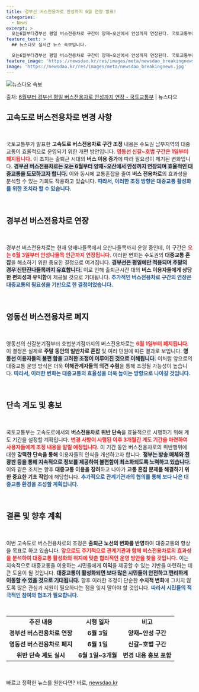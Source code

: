 ```yaml
---
title: 경부선 버스전용차로 안성까지 6월 연장 발표!
categories:
  - News
excerpt: >
  오는6월부터경부선 평일 버스전용차로 구간이 양재~오산에서 안성까지 연장된다. 국토교통부는 다음 달부터 경부고…
feature_text: >
  ## 뉴스다오 실시간 뉴스 속보입니다.

  오는6월부터경부선 평일 버스전용차로 구간이 양재~오산에서 안성까지 연장된다. 국토교통부는 다음 달부터 경부고…
feature_image: 'https://newsdao.kr/res/images/meta/newsdao_breakingnews.jpg'
image: 'https://newsdao.kr/res/images/meta/newsdao_breakingnews.jpg'
---
```


![뉴스다오 속보](https://newsdao.kr/res/images/meta/newsdao_breakingnews.jpg)

<p>출처: <a href="https://newsdao.kr/3926" rel="dofollow">6월부터 경부선 평일 버스전용차로 안성까지 연장 - 국토교통부</a> | 뉴스다오</p>

<h2 data-ke-size="size26">고속도로 버스전용차로 변경 사항</h2>

<p data-ke-size="size16">&nbsp;</p>

국토교통부가 발표한 **고속도로 버스전용차로 구간 조정** 내용은 수도권 남부지역의 대중교통이 효율적으로 운영되기 위한 개편 방안입니다. <b><span style="color: #ee2323;">영동선 신갈~호법 구간은 1일부터 폐지됩니다.</span></b> 이 조치는 출퇴근 시대의 **버스 이용 증가**에 따라 필요성이 제기된 변화입니다. <b><span style="background-color: #21538527;">경부선 버스전용차로는 오는 6월부터 양재~오산에서 안성까지 연장되며 효율적인 대중교통을 도모하고자 합니다.</span></b> 이와 동시에 교통혼잡을 줄여 **버스 전용차로**의 효과성을 분석할 수 있는 기회도 작용하고 있습니다. <b><span style="color: #1a5490;">따라서, 이러한 조정 방향은 대중교통 활성화를 위한 조치라 할 수 있습니다.</span></b>

<p data-ke-size="size16">&nbsp;</p>

<h2 data-ke-size="size26">경부선 버스전용차로 연장</h2>

<p data-ke-size="size16">&nbsp;</p>

경부선 버스전용차로는 현재 양재나들목에서 오산나들목까지 운영 중인데, 이 구간은 <b><span style="color: #ee2323;">오는 6월 3일부터 안성나들목 인근까지 연장됩니다.</span></b> 이러한 변화는 수도권의 **대중교통 혼잡**을 해소하기 위한 중요한 결정으로 여겨집니다. <b><span style="background-color: #21538527;">경부선은 평일에만 적용되며 주말의 경우 신탄진나들목까지 유효합니다.</span></b> 이로 인해 출퇴근시간 대의 **버스 이용자들에게 상당한 편의성과 유익함**이 제공될 것으로 기대됩니다. <b><span style="color: #1a5490;">추가적인 버스전용차로 구간의 연장은 대중교통의 필요성을 기반으로 한 결정이었습니다.</span></b>

<p data-ke-size="size16">&nbsp;</p>

<h2 data-ke-size="size26">영동선 버스전용차로 폐지</h2>

<p data-ke-size="size16">&nbsp;</p>

영동선의 신갈분기점부터 호법분기점까지의 버스전용차로는 <b><span style="color: #ee2323;">6월 1일부터 폐지됩니다.</span></b> 이 결정은 실제로 **주말 동안의 일반차로 혼잡** 및 여러 민원에 따른 결과로 보입니다. <b><span style="background-color: #21538527;">영동선 이용자들의 불편 함을 고려한 조정이 이루어진 것으로 이해됩니다.</span></b> 이처럼 앞으로의 대중교통 운영 방식은 더욱 **이해관계자들의 의견 수렴**을 통해 조정될 가능성이 높습니다. <b><span style="color: #1a5490;">따라서, 이러한 변화는 대중교통의 효율성을 더욱 높이는 방향으로 나아갈 것입니다.</span></b>

<p data-ke-size="size16">&nbsp;</p>

<h2 data-ke-size="size26">단속 계도 및 홍보</h2>

<p data-ke-size="size16">&nbsp;</p>

국토교통부는 고속도로에서의 **버스전용차로 위반 단속**을 효율적으로 시행하기 위해 계도 기간을 설정할 계획입니다. <b><span style="color: #ee2323;">변경 사항이 시행된 이후 3개월간 계도 기간을 마련하여 사용자들에게 조정 내용을 알릴 예정입니다.</span></b> 이 기간 동안 버스전용차로의 위반행위에 대한 **강력한 단속을 통해** 이용자들의 인식을 개선하고자 합니다. <b><span style="background-color: #21538527;">정부는 방송 매체와 전광판 등을 통해 지속적으로 정보를 제공하여 불편함이 최소화되도록 노력하고 있습니다.</span></b> 이와 같은 조치는 향후 **대중교통 이용을 장려**하고 나아가 **교통 혼잡 문제를 해결하기 위한 중요한 기초 작업**에 해당합니다. <b><span style="color: #1a5490;">추가적으로 관계기관과의 협의를 통해 보다 나은 대중교통 환경을 조성할 계획입니다.</span></b>

<p data-ke-size="size16">&nbsp;</p>

<h2 data-ke-size="size26">결론 및 향후 계획</h2>

<p data-ke-size="size16">&nbsp;</p>

이번 고속도로 버스전용차로의 조정은 **출퇴근 노선의 변화를 반영**하여 대중교통의 향상을 목표로 하고 있습니다. <b><span style="color: #ee2323;">앞으로도 주기적으로 관계기관과 함께 버스전용차로의 효과성을 분석하여 대중교통 활성화의 취지에 맞춘 합리적인 운영 방안을 찾을 것입니다.</span></b> 이는 지속적으로 대중교통을 이용하는 시민들에게 **이익**을 제공할 수 있는 기반을 마련하는 데 큰 도움이 될 것입니다. <b><span style="background-color: #21538527;">대중교통이 활성화되면 보다 많은 시민들이 안전하고 편리하게 이동할 수 있을 것으로 기대됩니다.</span></b> 향후 이러한 조정이 단순한 **수치적 변화**에 그치지 않도록 많은 관심과 지원이 필요하다는 점을 잊지 말아야 할 것입니다. <b><span style="color: #1a5490;">따라서 시민들의 적극적인 참여와 협조가 필요합니다.</span></b>

<p data-ke-size="size16">&nbsp;</p>

<table>
<tr>
<td style="text-align: center; height: 17px;"><b>추진 내용</b></td>
<td style="text-align: center; height: 17px;"><b>시행 일자</b></td>
<td style="text-align: center; height: 17px;"><b>비고</b></td>
</tr>
<tr>
<td style="text-align: center; height: 17px;"><b>경부선 버스전용차로 연장</b></td>
<td style="text-align: center; height: 17px;"><b>6월 3일</b></td>
<td style="text-align: center; height: 17px;"><b>양재~안성 구간</b></td>
</tr>
<tr>
<td style="text-align: center; height: 17px;"><b>영동선 버스전용차로 폐지</b></td>
<td style="text-align: center; height: 17px;"><b>6월 1일</b></td>
<td style="text-align: center; height: 17px;"><b>신갈~호법 구간</b></td>
</tr>
<tr>
<td style="text-align: center; height: 17px;"><b>위반 단속 계도 실시</b></td>
<td style="text-align: center; height: 17px;"><b>6월 1일~3개월</b></td>
<td style="text-align: center; height: 17px;"><b>변경 내용 홍보 포함</b></td>
</tr>
</table>

<p data-ke-size="size16">&nbsp;</p> 

빠르고 정확한 뉴스를 원한다면? 바로, <a href="https://newsdao.kr" rel="dofollow">newsdao.kr</a>


